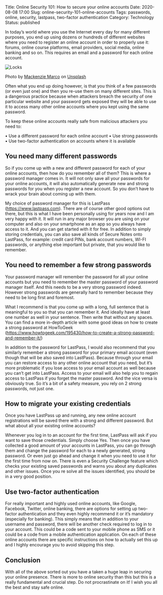Title: Online Security 101: How to secure your online accounts
Date: 2020-08-08 17:00
Slug: online-security-101-online-accounts
Tags: passwords, online, security, lastpass, two-factor authentication
Category: Technology
Status: published

In today’s world where you use the Internet every day for many different purposes, you end up using dozens or hundreds of different websites where you need to register an online account in order to properly use it: forums, online course platforms, email providers, social media, online banking and so on. This requires an email and a password for each online account.

![Locks]({static}/images/mackenzie-marco-8qpfv44zkmc-unsplash.jpg "a pile of many locks")

Photo by [Mackenzie Marco](https://unsplash.com/@kenziem?utm_source=unsplash&utm_medium=referral&utm_content=creditCopyText)</a> on [Unsplash](https://unsplash.com/s/photos/lock?utm_source=unsplash&utm_medium=referral&utm_content=creditCopyText)

Often what you end up doing however, is that you think of a few passwords (or even just one) and then you re-use them on many different sites. This is a dangerous practice because when attackers breach the security of one particular website and your password gets exposed they will be able to use it to access many other online accounts where you kept using the same password.

To keep these online accounts really safe from malicious attackers you need to:

• Use a different password for each online account
• Use strong passwords
• Use two-factor authentication on accounts where it is available

## You need many different passwords

So if you come up with a new and different password for each of your online accounts, then how do you remember all of them? This is where a password manager comes in. It will not only save all your passwords for your online accounts, it will also automatically generate new and strong passwords for you when you register a new account. So you don’t have to wrack your brain about coming up with them.

My choice of password manager for this is LastPass (https://www.lastpass.com). There are of course other good options out there, but this is what I have been personally using for years now and I am very happy with it. It will run in any major browser you are using on your computer and also on your smartphone as an app so you always have access to it. And you can get started with it for free. In addition to simply storing credentials, you can also save all kinds of Secure Notes onto LastPass, for example: credit card PINs, bank account numbers, WI-FI passwords, or anything else important but private, that you would like to remember.

## You need to remember a few strong passwords

Your password manager will remember the password for all your online accounts but you need to remember the master password of your password manager itself. And this needs to be a very strong password indeed. However strong passwords are generally hard to remember because they need to be long first and foremost.

What I recommend is that you come up with a long, full sentence that is meaningful to you so that you can remember it. And ideally have at least one number as well in your sentence. Then write that without any spaces. You can find a more in-depth article with some good ideas on how to create a strong password at HowToGeek (https://www.howtogeek.com/195430/how-to-create-a-strong-password-and-remember-it/)

In addition to the password for LastPass, I would also recommend that you similarly remember a strong password for your primary email account (even though that will be also saved into LastPass). Because through your email you can restore access to any other online account that you need, but it’s more problematic if you lose access to your email account as well because you can’t get into LastPass. Access to your email will also help you to regain access to LastPass if you forget the master password. And the vice versa is obviously true. So it’s a bit of a safety measure, you rely on 2 strong passwords, not just one.

## How to migrate your existing credentials

Once you have LastPass up and running, any new online account registrations will be saved there with a strong and different password. But what about all your existing online accounts?

Whenever you log in to an account for the first time, LastPass will ask if you want to save those credentials. Simply choose Yes. Then once you have collected a good amount of your accounts in LastPass, you can go through them and change the password for each to a newly generated, strong password. Or even just go ahead and change it when you need to use it for the first time from now on. There is even a Security Challenge feature which checks your existing saved passwords and warns you about any duplicates and other issues. Once you re
solve all the issues identified, you should be in a very good position.

## Use two-factor authentication

For really important and highly used online accounts, like Google, Facebook, Twitter, online banking, there are options for setting up two-factor authentication and they even highly recommend it or it’s mandatory (especially for banking). This simply means that in addition to your username and password, there will be another check required to log in to your account. This could be a code sent to your mobile phone as SMS or it could be a code from a mobile authentication application. On each of these online accounts there are specific instructions on how to actually set this up and I highly encourage you to avoid skipping this step.

## Conclusion

With all of the above sorted out you have a taken a huge leap in securing your online presence. There is more to online security than this but this is a really fundamental and crucial step. Do not procrastinate on it! I wish you all the best and stay safe online.
